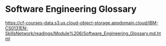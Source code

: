 # Software Engineering Glossary

https://cf-courses-data.s3.us.cloud-object-storage.appdomain.cloud/IBM-CS0131EN-SkillsNetwork/readings/Module%206/Software_Engineering_Glossary.md.html